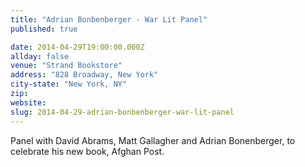 ```yaml
---
title: "Adrian Bonbenberger - War Lit Panel"
published: true

date: 2014-04-29T19:00:00.000Z
allday: false
venue: "Strand Bookstore"
address: "828 Broadway, New York"
city-state: "New York, NY"
zip:
website:
slug: 2014-04-29-adrian-bonbenberger-war-lit-panel
---
```

Panel with David Abrams, Matt Gallagher and Adrian Bonenberger, to celebrate his new book, Afghan Post.

